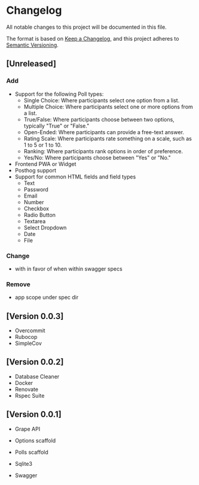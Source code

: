 # Changelog
All notable changes to this project will be documented in this file.

The format is based on [Keep a Changelog][], and this project adheres to
[Semantic Versioning][].

## [Unreleased]
### Add
- Support for the following Poll types:
  - Single Choice: Where participants select one option from a list.
  - Multiple Choice: Where participants select one or more options from a list.
  - True/False: Where participants choose between two options, typically "True"
    or "False."
  - Open-Ended: Where participants can provide a free-text answer.
  - Rating Scale: Where participants rate something on a scale, such as 1 to 5
    or 1 to 10.
  - Ranking: Where participants rank options in order of preference.
  - Yes/No: Where participants choose between "Yes" or "No."
- Frontend PWA or Widget
- Posthog support
- Support for common HTML fields and field types
  - Text
  - Password
  - Email
  - Number
  - Checkbox
  - Radio Button
  - Textarea
  - Select Dropdown
  - Date
  - File
### Change
- with in favor of when within swagger specs
### Remove
- app scope under spec dir

## [Version 0.0.3]
- Overcommit
- Rubocop
- SimpleCov

## [Version 0.0.2]
- Database Cleaner
- Docker
- Renovate
- Rspec Suite

## [Version 0.0.1]
- Grape API
- Options scaffold
- Polls scaffold
- Sqlite3
- Swagger

  [Keep a Changelog]: https://keepachangelog.com/en/1.0.0/
  [Semantic Versioning]: https://semver.org/spec/v2.0.0.html
